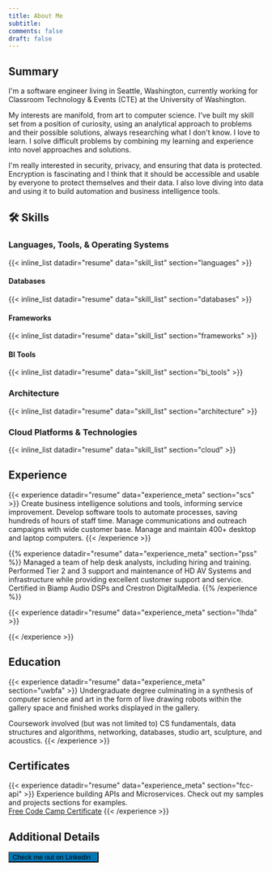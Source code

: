 ```yaml
---
title: About Me
subtitle:
comments: false
draft: false
---
```


## Summary

I'm a software engineer living in Seattle, Washington, currently working for Classroom Technology & Events (CTE) at the University of Washington.

My interests are manifold, from art to computer science. I've built my skill set from a position of curiosity, using an analytical approach to problems and their possible solutions, always researching what I don't know. I love to learn. I solve difficult problems by combining my learning and experience into novel approaches and solutions.

I'm really interested in security, privacy, and ensuring that data is protected. Encryption is fascinating and I think that it should be accessible and usable by everyone to protect themselves and their data. I also love diving into data and using it to build automation and business intelligence tools.

## :hammer_and_wrench: Skills

### Languages, Tools, & Operating Systems

{{< inline_list datadir="resume" data="skill_list" section="languages" >}}

#### Databases

{{< inline_list datadir="resume" data="skill_list" section="databases" >}}

#### Frameworks

{{< inline_list datadir="resume" data="skill_list" section="frameworks" >}}

#### BI Tools

{{< inline_list datadir="resume" data="skill_list" section="bi_tools" >}}

### Architecture

{{< inline_list datadir="resume" data="skill_list" section="architecture" >}}

### Cloud Platforms & Technologies

{{< inline_list datadir="resume" data="skill_list" section="cloud" >}}

## <i class="fas fa-briefcase"></i> Experience

{{< experience datadir="resume" data="experience_meta" section="scs" >}}
Create business intelligence solutions and tools, informing service improvement. Develop software tools to automate processes, saving hundreds of hours of staff time. Manage communications and outreach campaigns with wide customer base. Manage and maintain 400+ desktop and laptop computers.
{{< /experience >}}

{{% experience datadir="resume" data="experience_meta" section="pss" %}}
Managed a team of help desk analysts, including hiring and training. Performed Tier 2 and 3 support and maintenance of HD AV Systems and infrastructure while providing excellent customer support and service. Certified in Biamp Audio DSPs and Crestron DigitalMedia.
{{% /experience %}}

{{< experience datadir="resume" data="experience_meta" section="lhda" >}}

{{< /experience >}}

## <i class="fas fa-university"></i> Education

{{< experience datadir="resume" data="experience_meta" section="uwbfa" >}}
Undergraduate degree culminating in a synthesis of computer science and art in the form of live drawing robots within the gallery space and finished works displayed in the gallery.

Coursework involved (but was not limited to) CS fundamentals, data structures and algorithms, networking, databases, studio art, sculpture, and acoustics.
{{< /experience >}}

## <i class="far fa-id-badge"></i> Certificates

{{< experience datadir="resume" data="experience_meta" section="fcc-api" >}}
Experience building APIs and Microservices. Check out my samples and projects sections for examples.
<br/>
<a href="https://www.freecodecamp.org/certification/shadowimmage/apis-and-microservices" target="blank">Free Code Camp Certificate</a>
{{< /experience >}}

## Additional Details

[<button style="background-color:#0077b5" type="button" class="btn btn-primary">Check me out on Linkedin&nbsp;&nbsp;<span style="vertical-align:middle"><i class="fab fa-linkedin github-button"></i></span></button>][1]

[1]: https://www.linkedin.com/in/chase-sawyer


<!-- scraps and other junk

Development of both commercial and open source software applications and database systems that generate complex metrics and reports used by CTE and UW-IT management and other high level staff throughout the organization.

Manage and maintain 500+ desktop and laptop computers used in classrooms and by departmental staff. Provide technical evaluation, installation, maintenance and support of integrated classroom technology systems and related components. Provide Tier 2 support and perform configuration, diagnostic, repair, and testing functions.

I am using technologies, such as KNIME Analytics Platform and Tableau Desktop/Server, to mine, clean, process, visualize and report on data from ServiceNow, SQL Server, web services, and other sources. I develop software for desktops and open platforms in Java and Python, manage databases within desktop and reporting applications.

Recent projects involve providing real-time and historical data analysis and reporting on institutional performance metrics within Service-Now, developing an open source RFID-based access control solution for classroom equipment using CAD to design 3D printed parts and open source hardware for integrated systems, and managing marketing/communications campaigns to campus stakeholders and customers.

doing HD AV installation, maintenance, and support; I also design and implement business intelligence systems, working with teammates to define and measure performance for UW-IT, CTE, and others. Finally, I design and implement systems and processes that automate or improve workflows for members of CTE. I graduated from the UW back in 2013, designing and building robots that make drawings using open source hardware and software. 

I've been working at the University of Washington since 2009 as a(n):

- Event Assistant
- Lead Help Desk Analyst
- Program Support Supervisor I
- Senior Computer Specialist (current)
 -->
